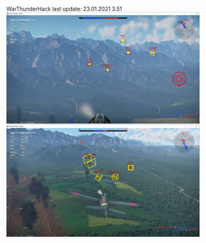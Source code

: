 WarThunderHack
last update: 23.01.2021 3.51
![Alt text](screenshots\2021-01-23_2-52-57.png?raw=true "Title")
![Alt text](screenshots\2021-01-23_2-57-05.png?raw=true "Title")
